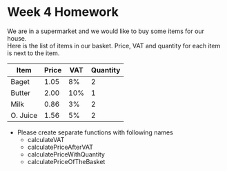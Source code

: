 # Week 4 Homework

We are in a supermarket and we would like to buy some items for our house.  
Here is the list of items in our basket. Price, VAT and quantity for each item is next to the item.

| Item | Price | VAT | Quantity
| --- | --- | --- | ---
| Baget | 1.05 | 8% | 2
| Butter | 2.00 | 10% | 1
| Milk | 0.86 | 3% | 2
| O. Juice | 1.56 | 5% | 2
  
- Please create separate functions with following names
  * calculateVAT
  * calculatePriceAfterVAT
  * calculatePriceWithQuantity
  * calculatePriceOfTheBasket

